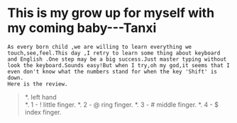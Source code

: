 # This is my grow up for myself with my coming baby---Tanxi

    As every born child ,we are willing to learn everything we touch,see,feel.This day ,I retry to learn some thing about keyboard and English .One step may be a big success.Just master typing without look the keyboard.Sounds easy!But when I try,oh my god,it seems that I even don't know what the numbers stand for when the key 'Shift' is down.
    Here is the review.
>*.  left hand    
*.    1 - ! little finger.
*.    2 - @ ring finger.
*.    3 - # middle finger.
*.    4 - $ index finger.
